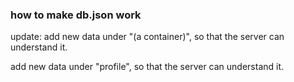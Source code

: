 ### how to make db.json work

update:
add new data under "(a container)", so that the server can understand it.

add new data under "profile", so that the server can understand it.

